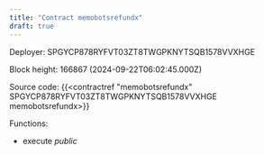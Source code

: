 ```yaml
---
title: "Contract memobotsrefundx"
draft: true
---
```

Deployer: SPGYCP878RYFVT03ZT8TWGPKNYTSQB1578VVXHGE


 



Block height: 166867 (2024-09-22T06:02:45.000Z)

Source code: {{<contractref "memobotsrefundx" SPGYCP878RYFVT03ZT8TWGPKNYTSQB1578VVXHGE memobotsrefundx>}}

Functions:

* execute _public_
